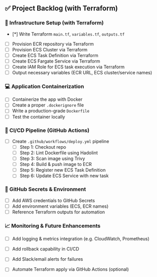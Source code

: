 
## ✅ Project Backlog (with Terraform)

### 🔧 Infrastructure Setup (with Terraform)
- [*] Write Terraform `main.tf`, `variables.tf`, `outputs.tf`
- [ ] Provision ECR repository via Terraform
- [ ] Provision ECS Cluster via Terraform
- [ ] Create ECS Task Definition via Terraform
- [ ] Create ECS Fargate Service via Terraform
- [ ] Create IAM Role for ECS task execution via Terraform
- [ ] Output necessary variables (ECR URL, ECS cluster/service names)

### 💻 Application Containerization
- [ ] Containerize the app with Docker
- [ ] Create a proper `.dockerignore` file
- [ ] Write a production-grade `Dockerfile`
- [ ] Test the container locally

### 🧪 CI/CD Pipeline (GitHub Actions)
- [ ] Create `.github/workflows/deploy.yml` pipeline
  - [ ] Step 1: Checkout repo
  - [ ] Step 2: Lint Dockerfile using Hadolint
  - [ ] Step 3: Scan image using Trivy
  - [ ] Step 4: Build & push image to ECR
  - [ ] Step 5: Register new ECS Task Definition
  - [ ] Step 6: Update ECS Service with new task

### 🔐 GitHub Secrets & Environment
- [ ] Add AWS credentials to GitHub Secrets
- [ ] Add environment variables (ECS, ECR names)
- [ ] Reference Terraform outputs for automation

### 📈 Monitoring & Future Enhancements
- [ ] Add logging & metrics integration (e.g. CloudWatch, Prometheus)
- [ ] Add rollback capability in CI/CD
- [ ] Add Slack/email alerts for failures
- [ ] Automate Terraform apply via GitHub Actions (optional)

